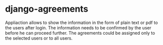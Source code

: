 # django-agreements
Appliaction allows to show the information in the form of plain text or pdf to the users after login. The information needs to be confirmed by the user before he can proceed further. The agreements could be assigned only to the selected users or to all users.
